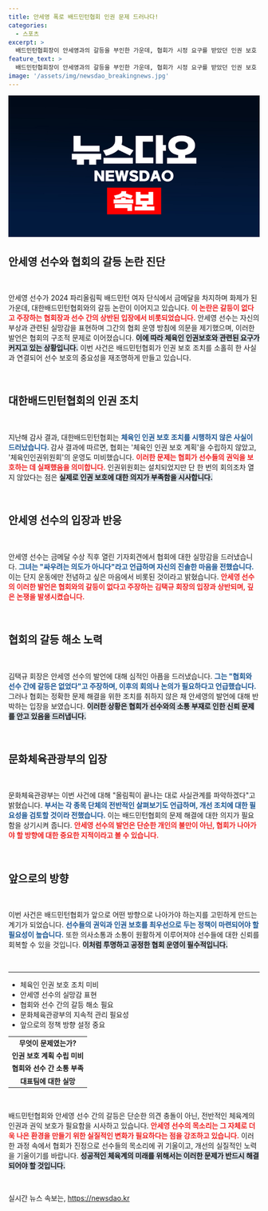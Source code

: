 ```yaml
---
title: 안세영 폭로 배드민턴협회 인권 문제 드러나다!
categories:
  - 스포츠
excerpt: >
  배드민턴협회장이 안세영과의 갈등을 부인한 가운데, 협회가 시정 요구를 받았던 인권 보호 조치 논란이 일고 있다. 안세영은 진심 어린 심정을 전하며 협회와의 소통 부족을 강조했다. 이번 사건의 배경과 향후 대책이 주목받고 있다.
feature_text: >
  배드민턴협회장이 안세영과의 갈등을 부인한 가운데, 협회가 시정 요구를 받았던 인권 보호 조치 논란이 일고 있다. 안세영은 진심 어린 심정을 전하며 협회와의 소통 부족을 강조했다. 이번 사건의 배경과 향후 대책이 주목받고 있다.
image: '/assets/img/newsdao_breakingnews.jpg'
---
```


<p><img src="/assets/img/newsdao_breakingnews.jpg" alt="pcversion 속보" /></p>

<h2 data-ke-size="size26">안세영 선수와 협회의 갈등 논란 진단</h2>

<p data-ke-size="size16">&nbsp;</p>

<p>안세영 선수가 2024 파리올림픽 배드민턴 여자 단식에서 금메달을 차지하며 화제가 된 가운데, 대한배드민턴협회와의 갈등 논란이 이어지고 있습니다. <b><span style="color: #ee2323;">이 논란은 갈등이 없다고 주장하는 협회장과 선수 간의 상반된 입장에서 비롯되었습니다.</span></b> 안세영 선수는 자신의 부상과 관련된 실망감을 표현하며 그간의 협회 운영 방침에 의문을 제기했으며, 이러한 발언은 협회의 구조적 문제로 이어졌습니다. <b><span style="background-color: #21538527;">이에 따라 체육인 인권보호와 관련된 요구가 커지고 있는 상황입니다.</span></b> 이번 사건은 배드민턴협회가 인권 보호 조치를 소홀히 한 사실과 연결되어 선수 보호의 중요성을 재조명하게 만들고 있습니다. </p>

<p data-ke-size="size16">&nbsp;</p>

<h2 data-ke-size="size26">대한배드민턴협회의 인권 조치</h2>

<p data-ke-size="size16">&nbsp;</p>

<p>지난해 감사 결과, 대한배드민턴협회는 <b><span style="color: #1a5490;">체육인 인권 보호 조치를 시행하지 않은 사실이 드러났습니다. </span></b> 감사 결과에 따르면, 협회는 '체육인 인권 보호 계획'을 수립하지 않았고, '체육인인권위원회'의 운영도 미비했습니다. <b><span style="color: #ee2323;">이러한 문제는 협회가 선수들의 권익을 보호하는 데 실패했음을 의미합니다.</span></b> 인권위원회는 설치되었지만 단 한 번의 회의조차 열지 않았다는 점은 <b><span style="background-color: #21538527;">실제로 인권 보호에 대한 의지가 부족함을 시사합니다.</span></b> </p>

<p data-ke-size="size16">&nbsp;</p>

<h2 data-ke-size="size26">안세영 선수의 입장과 반응</h2>

<p data-ke-size="size16">&nbsp;</p>

<p>안세영 선수는 금메달 수상 직후 열린 기자회견에서 협회에 대한 실망감을 드러냈습니다. <b><span style="color: #1a5490;">그녀는 "싸우려는 의도가 아니다"라고 언급하며 자신의 진솔한 마음을 전했습니다.</span></b> 이는 단지 운동에만 전념하고 싶은 마음에서 비롯된 것이라고 밝혔습니다. <b><span style="color: #ee2323;">안세영 선수의 이러한 발언은 협회와의 갈등이 없다고 주장하는 김택규 회장의 입장과 상반되며, 깊은 논쟁을 발생시켰습니다.</span></b> </p>

<p data-ke-size="size16">&nbsp;</p>

<h2 data-ke-size="size26">협회의 갈등 해소 노력</h2>

<p data-ke-size="size16">&nbsp;</p>

<p>김택규 회장은 안세영 선수의 발언에 대해 심적인 아픔을 드러냈습니다. <b><span style="color: #1a5490;">그는 "협회와 선수 간에 갈등은 없었다"고 주장하며, 이후의 회의나 논의가 필요하다고 언급했습니다.</span></b> 그러나 협회는 정확한 문제 해결을 위한 조치를 취하지 않은 채 안세영의 발언에 대해 반박하는 입장을 보였습니다. <b><span style="background-color: #21538527;">이러한 상황은 협회가 선수와의 소통 부재로 인한 신뢰 문제를 안고 있음을 드러냅니다.</span></b> </p>

<p data-ke-size="size16">&nbsp;</p>

<h2 data-ke-size="size26">문화체육관광부의 입장</h2>

<p data-ke-size="size16">&nbsp;</p>

<p>문화체육관광부는 이번 사건에 대해 "올림픽이 끝나는 대로 사실관계를 파악하겠다"고 밝혔습니다. <b><span style="color: #1a5490;">부서는 각 종목 단체의 전반적인 살펴보기도 언급하며, 개선 조치에 대한 필요성을 검토할 것이라 전했습니다.</span></b> 이는 배드민턴협회의 문제 해결에 대한 의지가 필요함을 상기시켜 줍니다. <b><span style="color: #ee2323;">안세영 선수의 발언은 단순한 개인의 불만이 아닌, 협회가 나아가야 할 방향에 대한 중요한 지적이라고 볼 수 있습니다.</span></b> </p>

<p data-ke-size="size16">&nbsp;</p>

<h2 data-ke-size="size26">앞으로의 방향</h2>

<p data-ke-size="size16">&nbsp;</p>

<p>이번 사건은 배드민턴협회가 앞으로 어떤 방향으로 나아가야 하는지를 고민하게 만드는 계기가 되었습니다. <b><span style="color: #1a5490;">선수들의 권익과 인권 보호를 최우선으로 두는 정책이 마련되어야 할 필요성이 높습니다.</span></b> 또한 의사소통과 소통이 원활하게 이루어져야 선수들에 대한 신뢰를 회복할 수 있을 것입니다. <b><span style="background-color: #21538527;">이처럼 투명하고 공정한 협회 운영이 필수적입니다.</span></b> </p>

<p data-ke-size="size16">&nbsp;</p>

<hr>

<ul>
    <li>체육인 인권 보호 조치 미비</li>
    <li>안세영 선수의 실망감 표현</li>
    <li>협회와 선수 간의 갈등 해소 필요</li>
    <li>문화체육관광부의 지속적 관리 필요성</li>
    <li>앞으로의 정책 방향 설정 중요</li>
</ul>

<table>
    <tr>
        <td style="text-align: center; height: 17px;"><b>무엇이 문제였는가?</b></td>
    </tr>
    <tr>
        <td style="text-align: center; height: 17px;"><b>인권 보호 계획 수립 미비</b></td>
    </tr>
    <tr>
        <td style="text-align: center; height: 17px;"><b>협회와 선수 간 소통 부족</b></td>
    </tr>
    <tr>
        <td style="text-align: center; height: 17px;"><b>대표팀에 대한 실망</b></td>
    </tr>
</table>

<p data-ke-size="size16">&nbsp;</p>

<p>배드민턴협회와 안세영 선수 간의 갈등은 단순한 의견 충돌이 아닌, 전반적인 체육계의 인권과 권익 보호가 필요함을 시사하고 있습니다. <b><span style="color: #ee2323;">안세영 선수의 목소리는 그 자체로 더욱 나은 환경을 만들기 위한 실질적인 변화가 필요하다는 점을 강조하고 있습니다.</span></b> 이러한 과정 속에서 협회가 진정으로 선수들의 목소리에 귀 기울이고, 개선의 실질적인 노력을 기울이기를 바랍니다. <b><span style="background-color: #21538527;">성공적인 체육계의 미래를 위해서는 이러한 문제가 반드시 해결되어야 할 것입니다.</span></b></p>

<p data-ke-size="size16">&nbsp;</p>
실시간 뉴스 속보는, <a href="https://newsdao.kr" rel="dofollow">https://newsdao.kr</a>


